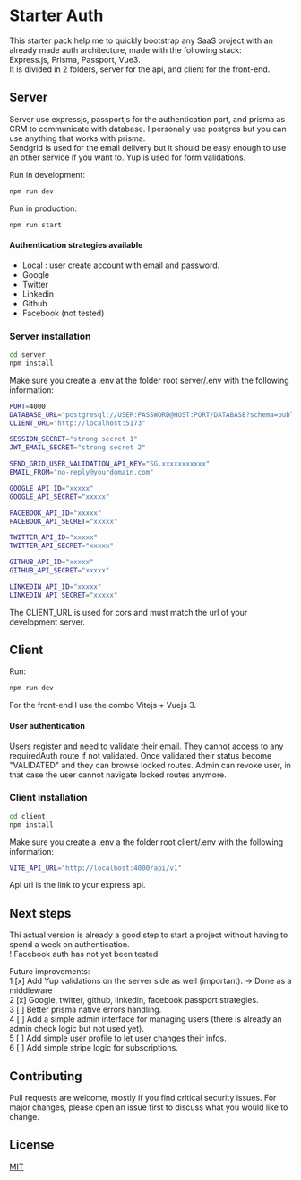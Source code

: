 # Starter Auth 

This starter pack help me to quickly bootstrap any SaaS project with an already made auth architecture, made with the following stack:  
Express.js, Prisma, Passport, Vue3.  
It is divided in 2 folders, server for the api, and client for the front-end.

## Server 

Server use expressjs, passportjs for the authentication part, and prisma as CRM to communicate with database. I personally use postgres but you can use anything that works with prisma.  
Sendgrid is used for the email delivery but it should be easy enough to use an other service if you want to.
Yup is used for form validations.

Run in development:
```bash
npm run dev
```  

Run in production:
```bash
npm run start
```

#### Authentication strategies available

- Local : user create account with email and password.
- Google
- Twitter
- Linkedin
- Github
- Facebook (not tested)

### Server installation 

```bash
cd server
npm install
```

Make sure you create a .env at the folder root server/.env with the following information:

```bash
PORT=4000
DATABASE_URL="postgresql://USER:PASSWORD@HOST:PORT/DATABASE?schema=public"
CLIENT_URL="http://localhost:5173"

SESSION_SECRET="strong secret 1"
JWT_EMAIL_SECRET="strong secret 2"

SEND_GRID_USER_VALIDATION_API_KEY="SG.xxxxxxxxxxx"
EMAIL_FROM="no-reply@yourdomain.com"

GOOGLE_API_ID="xxxxx"
GOOGLE_API_SECRET="xxxxx"

FACEBOOK_API_ID="xxxxx"
FACEBOOK_API_SECRET="xxxxx"

TWITTER_API_ID="xxxxx"
TWITTER_API_SECRET="xxxxx"

GITHUB_API_ID="xxxxx"
GITHUB_API_SECRET="xxxxx"

LINKEDIN_API_ID="xxxxx"
LINKEDIN_API_SECRET="xxxxx"

```

The CLIENT_URL is used for cors and must match the url of your development server.

## Client

Run:
```bash
npm run dev
```  

For the front-end I use the combo Vitejs + Vuejs 3.  

#### User authentication
Users register and need to validate their email. They cannot access to any requiredAuth route if not validated.
Once validated their status become "VALIDATED" and they can browse locked routes. Admin can revoke user, in that case the user cannot navigate locked routes anymore.

### Client installation


```bash
cd client
npm install
```

Make sure you create a .env a the folder root client/.env with the following information:

```bash
VITE_API_URL="http://localhost:4000/api/v1"
```

Api url is the link to your express api.


## Next steps

Thi actual version is already a good step to start a project without having to spend a week on authentication.  
! Facebook auth has not yet been tested

Future improvements:  
1 [x] Add Yup validations on the server side as well (important). -> Done as a middleware  
2 [x] Google, twitter, github, linkedin, facebook passport strategies.  
3 [ ] Better prisma native errors handling.  
4 [ ] Add a simple admin interface for managing users (there is already an admin check logic but not used yet).  
5 [ ] Add simple user profile to let user changes their infos.  
6 [ ] Add simple stripe logic for subscriptions.  

## Contributing
Pull requests are welcome, mostly if you find critical security issues. For major changes, please open an issue first to discuss what you would like to change.

## License
[MIT](https://choosealicense.com/licenses/mit/)
